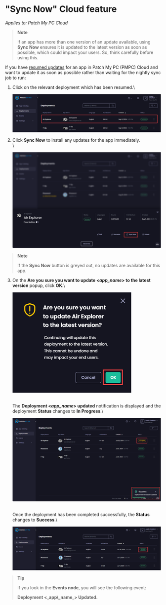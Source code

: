 # "Sync Now" Cloud feature

_Applies to: Patch My PC Cloud_

<blockquote class="wp-block-quote">
<p><strong>Note</strong></p>
<p>If an app has more than one version of an update available, using <strong>Sync Now</strong> ensures it is updated to the latest version as soon as possible, which could impact your users. So, think carefully before using this.</p>
</blockquote>

If you have [resumed updates](resume-cloud-updates.md) for an app in Patch My PC (PMPC) Cloud and want to update it as soon as possible rather than waiting for the nightly sync job to run:

1.  Click on the relevant deployment which has been resumed.\


    ![Clicking on the relevant successful deployment for which updates have been resumed](/_images/image-(2004).png "Clicking on the relevant successful deployment for which updates have been resumed")
2.  Click <strong>Sync Now</strong> to install any updates for the app immediately.\
    \


    ![Clicking “Sync Now”](/_images/image-(2005).png "Clicking “Sync Now”")

<blockquote class="wp-block-quote">
<p><strong>Note</strong></p>
<p>If the <strong>Sync Now</strong> button is greyed out, no updates are available for this app.</p>
</blockquote>

3.  On the <strong>Are you sure you want to update <</strong>_<strong>app\_name</strong>_<strong>> to the latest version</strong> popup, click <strong>OK</strong>.\


    ![](/_images/image-(1828).png "")

    \
    The <strong>Deployment <</strong>_<strong>app\_name</strong>_<strong>> updated</strong> notification is displayed and the deployment <strong>Status</strong> changes to <strong>In Progress</strong>.\


    ![](/_images/image-(1829).png "")

    \
    Once the deployment has been completed successfully, the <strong>Status</strong> changes to <strong>Success</strong>.\


    ![“Status” changing to Success.](/_images/image-(1830).png "“Status” changing to Success.")

<blockquote class="wp-block-quote">
<p><strong>Tip</strong></p>
<p>If you look in the <strong>Events node</strong>, you will see the following event:</p>
<p><strong>Deployment <</strong>_<strong>app\_name</strong>_<strong>> Updated.</strong></p>
</blockquote>